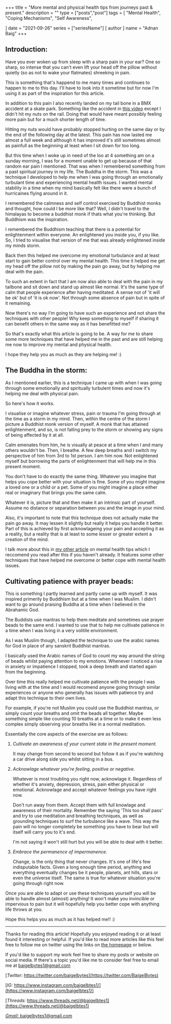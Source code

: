 +++
title = "More mental and physical health tips from journeys past & present."
description = ""
type = ["posts","post"]
tags = [
    "Mental Health",
    "Coping Mechanisms",
    "Self Awareness",
    
]
date = "2021-09-26"
series = ["seriesName"]
[ author ]
  name = "Adnan Baig"
+++

## Introduction:

Have you ever woken up from sleep with a sharp pain in your ear? One so sharp, so intense that you can't even lift your head off the pillow without quietly (so as not to wake your flatmates) shreeking in pain.

This is something that's happend to me many times and continues to happen to me to this day. I'll have to look into it sometime but for now I'm using it as part of the inspiration for this article.

In addition to this pain I also recently landed on my tail bone in a BMX accident at a skate park. Something like the accident in [this video](https://youtu.be/ZGKMn8uXy2Q) except I didn't hit my nuts on the rail. Doing that would have meant possibly feeling more pain but for a much shorter length of time.

Hitting my nuts would have probably stopped hurting on the same day or by the end of the following day at the latest. This pain has now lasted me almost a full week and although it has improved it's still sometimes almost as painfull as the beginning at least when I sit down for too long.

But this time when I woke up in need of the loo at 4 something am on a sunday morning, I was for a moment unable to get up because of that random ear pain I mentioned. That was when I remembered something from a past spiritual journey in my life. The Buddha in the storm. This was a technique I developed to help me when I was going through an emotionally turbulant time and experiencing mental health issues. I wanted mental stability in a time when my mind basically felt like there were a bunch of hurricaines flying around in it.

I remembered the calmness and self control exercised by Buddhist monks and thought, how could I be more like that? Well, I didn't travel to the himalayas to become a buddhist monk if thats what you're thinking. But Buddhism was the inspiration.

I remembered the Buddhism teaching that there is a potential for enlightenment within everyone. An enlightened you inside you, if you like. So, I tried to visualise that version of me that was already enlightened inside my minds storm.

Back then this helped me overcome my emotional turbulance and at least start to gain better control over my mental health. This time it helped me get my head off the pillow not by making the pain go away, but by helping me deal with the pain.

To such an extent in fact that I am now also able to deal with the pain in my tailbone and sit down and stand up almost like normal. It's the same type of calm that people experience after having meditated. A sense not of 'it will be ok' but of 'it is ok now'. Not through some absence of pain but in spite of it remaining.

Now there's no way I'm going to have such an experience and not share the techniques with other people! Why keep something to myself if sharing it can benefit others in the same way as it has benefitted me?

So that's exactly what this article is going to be. A way for me to share some more techniques that have helped me in the past and are still helping me now to improve my mental and physical health.

I hope they help you as much as they are helping me! :) 

## The Buddha in the storm:

As I mentioned earlier, this is a technique I came up with when I was going through some emotionally and spiritually turbulent times and now it's helping me deal with physical pain.

So here's how it works.

I visualise or imagine whatever stress, pain or trauma I'm going through at the time as a storm in my mind. Then, within the centre of the storm I picture a Buddhist monk version of myself. A monk that has attained enlightenment, and so, is not falling prey to the storm or showing any signs of being affected by it at all.

Calm emenates from him, he is visually at peace at a time when I and many others wouldn't be. Then, I breathe. A few deep breaths and I switch my perspective of him from 3rd to 1st person. I am him now. Not enlightened myself but borrowing the parts of enlightenment that will help me in this present moment.

You don't have to do exactly the same thing. Whatever you imagine that helps you cope better with your situation is fine. Some of you might imagine a loved one or a child or a pet. Some of you might imagine a place either real or imaginary that brings you the same calm.

Whatever it is, picture that and then make it an intrinsic part of yourself. Assume no distance or separation between you and the image in your mind.

Also, it's important to note that this technique does not actually make the pain go away. It may lessen it slightly but really it helps you handle it better. Part of this is achieved by first acknowlageing your pain and accepting it as a reality, but a reality that is at least to some lesser or greater extent a creation of the mind.

I talk more about this in [my other article](https://baigelbytes.netlify.app/blog/mh/) on mental health tips which I reccomend you read after this if you haven't already. It features some other techniques that have helped me overcome or better cope with mental health issues.

## Cultivating patience with prayer beads:

This is something I partly learned and partly came up with myself. It was inspired primerily by Buddhism but at a time when I was Muslim. I didn't want to go around praising Buddha at a time when I believed in the Abrahamic God.

The Buddists use mantras to help them meditate and sometimes use prayer beads to the same end. I wanted to use that to help me cultivate patience in a time when I was living in a very volitile environment.

As I was Muslim though, I adapted the technique to use the arabic names for God in place of any sanskrit Buddhist mantras.

I basically used the Arabic names of God to count my way around the string of beads whilst paying attention to my emotions. Whenever I noticed a rise in anxiety or impatience I stopped, took a deep breath and started again from the beginning.

Over time this really helped me cultivate patience with the people I was living with at the time and I would recomend anyone going through similar experiences or anyone who generally has issues with patience try and adapt this technique to their own lives.

For example, if you're not Muslim you could use the Buddhist mantras, or simply count your breaths and omit the beads all together. Maybe something simple like counting 10 breaths at a time or to make it even less complex simply observing your breaths like in a normal meditation.

Essentially the core aspects of the exercise are as follows:

1. *Cultivate an awareness of your current state in the present moment.*

	It may change from second to second but follow it as if you're watching a car drive along side you whilst sitting in a bus.

2. *Acknowlage whatever you're feeling, positive or negative.*

	Whatever is most troubling you right now, acknowlage it. Regardless of whether it's anxiety, depression, stress, pain either physical or emotional. Acknowlage and accept whatever feelings you have right now. 

	Don't run away from them. Accept them with full knowlage and awareness of their mortality. Remember the saying 'This too shall pass' and try to use meditation and breathing techniques, as well as grounding techniques to surf the turbulance like a wave. This way the pain will no longer completely be something you have to bear but will itself will carry you to it's end.

	I'm not saying it won't still hurt but you will be able to deal with it better.

3. *Embrace the permanence of impermanence.*

	Change, is the only thing that never changes. It's one of life's few indisputable facts. Given a long enough time period, anything and everything eventually changes be it people, planets, ant hills, stars or even the universe itself. The same is true for whatever situation you're going through right now.

Once you are able to adapt or use these techniques yourself you will be able to handle almost (almost) anything! It won't make you invincible or impervious to pain but it will hopefully help you better cope with anything life throws at you.

Hope this helps you as much as it has helped me!! :)




---


Thanks for reading this article! Hopefully you enjoyed reading it or at least found it interesting or helpful. If you'd like to read more articles like this feel free to follow me on twitter using the links on [the homepage](https://baigelbytes.netlify.app) or below.

If you'd like to support my work feel free to share my posts or website on social media. If there's a topic you'd like me to consider feel free to email me at baigelbytes1@gmail.com


[*Twitter:* https://twitter.com/baigelbytes](https://twitter.com/BaigelBytes)

[*IG:* https://www.instagram.com/baigelbtes1/](https://www.instagram.com/baigelbtes1/)

[*Threads:* https://www.threads.net/@baigelbtes1](https://www.threads.net/@baigelbtes1)

[*Gmail:* baigelbytes1@gmail.com](baigelbytes1@gmail.com)
